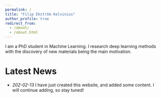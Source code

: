 ```yaml
---
permalink: /
title: "Filip Ekström Kelvinius"
author_profile: true
redirect_from: 
  - /about/
  - /about.html
---
```


I am a PhD student in Machine Learning. I research deep learning methods with the discovery of new materials being the main motivation. 

# Latest News
* *202-02-13* I have just created this website, and added some content. I will continue adding, so stay tuned! 